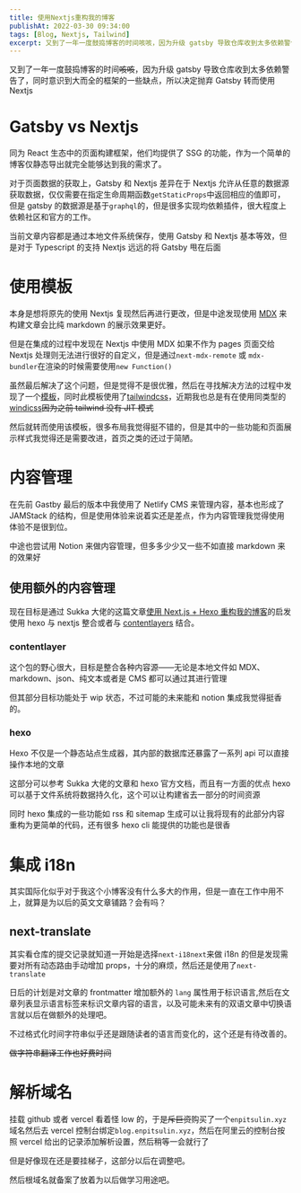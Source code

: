 ```yaml
---
title: 使用Nextjs重构我的博客
publishAt: 2022-03-30 09:34:00
tags: [Blog, Nextjs, Tailwind]
excerpt: 又到了一年一度鼓捣博客的时间咳咳，因为升级 gatsby 导致仓库收到太多依赖警告了，同时意识到大而全的框架的一些缺点，所以决定抛弃 Gatsby 转而使用 Nextjs
---
```


又到了一年一度鼓捣博客的时间~~咳咳~~，因为升级 gatsby 导致仓库收到太多依赖警告了，同时意识到大而全的框架的一些缺点，所以决定抛弃 Gatsby 转而使用 Nextjs

# Gatsby vs Nextjs

同为 React 生态中的页面构建框架，他们均提供了 SSG 的功能，作为一个简单的博客仅静态导出就完全能够达到我的需求了。

对于页面数据的获取上，Gatsby 和 Nextjs 差异在于 Nextjs 允许从任意的数据源获取数据，仅仅需要在指定生命周期函数`getStaticProps`中返回相应的值即可，但是 gatsby 的数据源是基于`graphql`的，但是很多实现均依赖插件，很大程度上依赖社区和官方的工作。

当前文章内容都是通过本地文件系统保存，使用 Gatsby 和 Nextjs 基本等效，但是对于 Typescript 的支持 Nextjs 远远的将 Gatsby 甩在后面

# 使用模板

本身是想将原先的使用 Nextjs 复现然后再进行更改，但是中途发现使用 [MDX](https://mdxjs.com/) 来构建文章会比纯 markdown 的展示效果更好。

但是在集成的过程中发现在 Nextjs 中使用 MDX 如果不作为 pages 页面交给 Nextjs 处理则无法进行很好的自定义，但是通过`next-mdx-remote` 或 `mdx-bundler`在渲染的时候需要使用`new Function()`

虽然最后解决了这个问题，但是觉得不是很优雅，然后在寻找解决方法的过程中发现了一个[模板](https://github.com/timlrx/tailwind-nextjs-starter-blog)，同时此模板使用了[tailwindcss](https://tailwindcss.com/)，近期我也总是有在使用同类型的[windicss](https://windicss.org/)~~因为之前 tailwind 没有 JIT 模式~~

然后就转而使用该模板，很多布局我觉得挺不错的，但是其中的一些功能和页面展示样式我觉得还是需要改进，首页之类的还过于简陋。

# 内容管理

在先前 Gastby 最后的版本中我使用了 Netlify CMS 来管理内容，基本也形成了 JAMStack 的结构，但是使用体验来说着实还是差点，作为内容管理我觉得使用体验不是很到位。

中途也尝试用 Notion 来做内容管理，但多多少少又一些不如直接 markdown 来的效果好

## 使用额外的内容管理

现在目标是通过 Sukka 大佬的这篇文章[使用 Next.js + Hexo 重构我的博客](https://blog.skk.moe/post/use-nextjs-and-hexo-to-rebuild-my-blog/)的启发使用 hexo 与 nextjs 整合或者与 [contentlayers](https://github.com/contentlayerdev/contentlayer) 结合。

### contentlayer

这个包的野心很大，目标是整合各种内容源——无论是本地文件如 MDX、markdown、json、纯文本或者是 CMS 都可以通过其进行管理

但其部分目标功能处于 wip 状态，不过可能的未来能和 notion 集成我觉得挺香的。

### hexo

Hexo 不仅是一个静态站点生成器，其内部的数据库还暴露了一系列 api 可以直接操作本地的文章

这部分可以参考 Sukka 大佬的文章和 hexo 官方文档，而且有一方面的优点 hexo 可以基于文件系统将数据持久化，这个可以让构建省去一部分的时间资源

同时 hexo 集成的一些功能如 rss 和 sitemap 生成可以让我将现有的此部分内容重构为更简单的代码，还有很多 hexo cli 能提供的功能也是很香

# 集成 i18n

其实国际化似乎对于我这个小博客没有什么多大的作用，但是一直在工作中用不上，就算是为以后的英文文章铺路？会有吗？

## next-translate

其实看仓库的提交记录就知道一开始是选择`next-i18next`来做 i18n 的但是发现需要对所有动态路由手动增加 props，十分的麻烦，然后还是使用了`next-translate`

日后的计划是对文章的 frontmatter 增加额外的 `lang` 属性用于标识语言,然后在文章列表显示语言标签来标识文章内容的语言，以及可能未来有的双语文章中切换语言就以后在做额外的处理吧。

不过格式化时间字符串似乎还是跟随读者的语言而变化的，这个还是有待改善的。

~~做字符串翻译工作也好费时间~~

# 解析域名

挂载 github 或者 vercel 看着怪 low 的，于是~~斥巨资~~购买了一个`enpitsulin.xyz`域名然后去 vercel 控制台绑定`blog.enpitsulin.xyz`，然后在阿里云的控制台按照 vercel 给出的记录添加解析设置，然后稍等一会就行了

但是好像现在还是要挂梯子，这部分以后在调整吧。

然后根域名就备案了放着为以后做学习用途吧。
